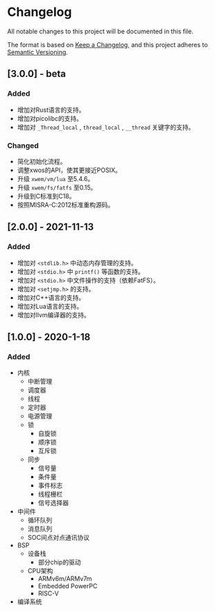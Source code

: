 # Changelog

All notable changes to this project will be documented in this file.

The format is based on [Keep a Changelog](https://keepachangelog.com/en/1.0.0/),
and this project adheres to [Semantic Versioning](https://semver.org/spec/v2.0.0.html).

## [3.0.0] - beta

### Added

- 增加对Rust语言的支持。
- 增加对picolibc的支持。
- 增加对 `_Thread_local` , `thread_local` , `__thread` 关键字的支持。

### Changed

- 简化初始化流程。
- 调整xwos的API，使其更接近POSIX。
- 升级 `xwem/vm/lua` 至5.4.6。
- 升级 `xwem/fs/fatfs` 至0.15。
- 升级到C标准到C18。
- 按照MISRA-C:2012标准重构源码。


## [2.0.0] - 2021-11-13

### Added

- 增加对 `<stdlib.h>` 中动态内存管理的支持。
- 增加对 `<stdio.h>` 中 `printf()` 等函数的支持。
- 增加对 `<stdio.h>` 中文件操作的支持（依赖FatFS）。
- 增加对 `<setjmp.h>` 的支持。
- 增加对C++语言的支持。
- 增加对Lua语言的支持。
- 增加对llvm编译器的支持。

## [1.0.0] - 2020-1-18

### Added

- 内核
  - 中断管理
  - 调度器
  - 线程
  - 定时器
  - 电源管理
  - 锁
    - 自旋锁
    - 顺序锁
    - 互斥锁
  - 同步
    - 信号量
    - 条件量
    - 事件标志
    - 线程栅栏
    - 信号选择器
- 中间件
  - 循环队列
  - 消息队列
  - SOC间点对点通讯协议
- BSP
  - 设备栈
    - 部分chip的驱动
  - CPU架构
    - ARMv6m/ARMv7m
    - Embedded PowerPC
    - RISC-V
- 编译系统
